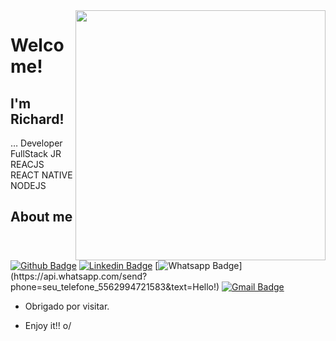 <img align="right" width="400" height="400" src="http://clubedosgeeks.com.br/wp-content/uploads/2016/01/dormrm.gif">
 
# Welcome!
 
## I'm Richard!
 
… Developer FullStack JR
REACJS
REACT NATIVE
NODEJS
 
 
## About me 
[![Github Badge](https://img.shields.io/badge/-Github-000?style=flat-square&logo=Github&logoColor=white&link=link_do_seu_perfil_no_github)](https://github.com/drahcir777)
[![Linkedin Badge](https://img.shields.io/badge/-LinkedIn-blue?style=flat-square&logo=Linkedin&logoColor=white&link=link_do_seu_perfil_no_linkedin)](https://www.linkedin.com/in/richard-ribeiro-freire-50486b16b/)
[![Whatsapp Badge](https://img.shields.io/badge/-Whatsapp-4CA143?style=flat-square&labelColor=4CA143&logo=whatsapp&logoColor=white&link=https://api.whatsapp.com/send?phone=seu_telefone_55+DDD+número_de_telefone&text=Hello!)](https://api.whatsapp.com/send?phone=seu_telefone_5562994721583&text=Hello!)
[![Gmail Badge](https://img.shields.io/badge/-Gmail-c14438?style=flat-square&logo=Gmail&logoColor=white&link=mailto:seu_email)](mailto:richa.freire@gmail.com)
 
- Obrigado por visitar. 
 
- Enjoy it!! o/
